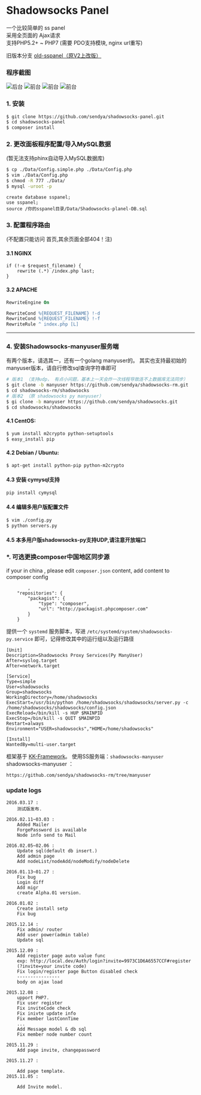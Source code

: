 Shadowsocks Panel
===================

一个比较简单的 ss panel  
采用全页面的 Ajax请求  
支持PHP5.2+ ~ PHP7 (需要 PDO支持模块, nginx url重写)  

旧版本分支 [old-sspanel（原V2上改版）](https://github.com/sendya/shadowsocks-panel/tree/old-sspanel)  
### 程序截图
![后台](https://static-2.loacg.com/open/static/ss-panel-github/Admin.png)
![前台](https://static-2.loacg.com/open/static/ss-panel-github/member.png)
![前台](https://static-2.loacg.com/open/static/ss-panel-github/member2.png)
![前台](https://static-2.loacg.com/open/static/ss-panel-github/member3.png)

### 1. 安装
```bash
$ git clone https://github.com/sendya/shadowsocks-panel.git
$ cd shadowsocks-panel
$ composer install
```

### 2. 更改面板程序配置/导入MySQL数据  
(暂无法支持phinx自动导入MySQL数据库)
```bash
$ cp ./Data/Config.simple.php ./Data/Config.php
$ vim ./Data/Config.php
$ chmod -R 777 ./Data/
$ mysql -uroot -p
```
```mysql
create database sspanel;
use sspanel;
source /你的sspanel目录/Data/Shadowsocks-planel-DB.sql
```

### 3. 配置程序路由
(不配置只能访问 首页,其余页面全部404！注)
#### 3.1 NGINX
```nginx
if (!-e $request_filename) {
    rewrite (.*) /index.php last;
}
```
#### 3.2 APACHE
```apache
RewriteEngine On

RewriteCond %{REQUEST_FILENAME} !-d
RewriteCond %{REQUEST_FILENAME} !-f
RewriteRule ^ index.php [L]
```
----------


### 4. 安装Shadowsocks-manyuser服务端

有两个版本，请选其一，还有一个golang manyuser的。 其实也支持最初始的 manyuser版本，请自行修改sql查询字符串即可
```bash
# 版本1 （支持udp， 有点小问题，基本上一天会炸一次线程导致连不上数据库无法同步）
$ git clone -b manyuser https://github.com/sendya/shadowsocks-rm.git
$ cd shadowsocks-rm/shadowsocks
# 版本2 （原 shadowsocks py manyuser）
$ gi clone -b manyuser https://github.com/sendya/shadowsocks.git
$ cd shadowsocks/shadowsocks
```
#### 4.1 CentOS:
```bash
$ yum install m2crypto python-setuptools
$ easy_install pip
```
#### 4.2 Debian / Ubuntu:
```bash
$ apt-get install python-pip python-m2crypto
```
#### 4.3 安装 cymysql支持
```bash
pip install cymysql
```

#### 4.4 编辑多用户版配置文件
```bash
$ vim ./config.py
$ python servers.py
```
#### 4.5 本多用户版shadowsocks-py支持UDP,请注意开放端口

### *. 可选更换composer中国地区同步源
if your in china , please edit `composer.json` content, add content to composer config
```
		,
    "repositories": {
        "packagist": {
            "type": "composer",
            "url": "http://packagist.phpcomposer.com"
        }
    }
```

提供一个 `systemd` 服务脚本，写进 `/etc/systemd/system/shadowsocks-py.service` 即可，记得修改其中的运行组以及运行路径

```systemd
[Unit]
Description=Shadowsocks Proxy Services(Py ManyUser)
After=syslog.target
After=network.target

[Service]
Type=simple
User=shadowsocks
Group=shadowsocks
WorkingDirectory=/home/shadowsocks
ExecStart=/usr/bin/python /home/shadowsocks/shadowsocks/server.py -c /home/shadowsocks/shadowsocks/config.json
ExecReload=/bin/kill -s HUP $MAINPID
ExecStop=/bin/kill -s QUIT $MAINPID
Restart=always
Environment="USER=shadowsocks","HOME=/home/shadowsocks"

[Install]
WantedBy=multi-user.target
```

框架基于 [KK-Framework](https://github.com/kookxiang/KK-Framework)。
使用SS服务端：`shadowsocks-manyuser`
shadowsocks-manyuser ：
```
https://github.com/sendya/shadowsocks-rm/tree/manyuser
```

### update logs
```
2016.03.17 :
    测试版发布.
    
2016.02.11~03.03 :
    Added Mailer
    ForgePassword is available
    Node info send to Mail

2016.02.05~02.06 :
	Update sql(default db insert.)
	Add admin page
	Add nodeList/nodeAdd/nodeModify/nodeDelete

2016.01.13~01.27 :
	Fix bug
	Login diff
	Add migr
	create Alpha.01 version.

2016.01.02 :
	Create install setp
	Fix bug

2015.12.14 : 
	Fix admin/ router
	Add user power(admin table)
	Update sql

2015.12.09 : 
	Add register page auto value func
	exp: http://local.dev/Auth/login?invite=9973C1D6A6557CCF#register
	(?invite=your invite code)
	Fix login/register page Button disabled check
	----------------
	body on ajax load

2015.12.08 : 
	upport PHP7.
	Fix user register
	Fix inviteCode check
	Fix inivte update info
	Fix member lastConnTime
	...
	Add Message model & db sql
	Fix member node number count

2015.11.29 :
	Add page invite, changepassword

2015.11.27 :

	Add page template.
2015.11.05 :

	Add Invite model. 
```
